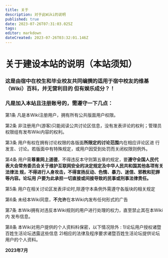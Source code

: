 ```yaml
---
title: 关于
description: 对于此Wiki的说明
published: true
date: 2023-07-26T07:31:03.025Z
tags: 
editor: markdown
dateCreated: 2023-07-26T03:32:01.146Z
---
```


# 关于建设本站的说明（本站须知）

### 这是由宿中在校生和毕业校友共同编撰的适用于宿中校友的维基（Wiki）百科，并无营利目的     <span class="heimu" title="你知道的太多了">但有娱乐成分？！</span>

### 凡是加入本站且注册账号的，需遵守一下几点：

第1条	凡是本Wiki注册用户，拥有所有公共版面用户权限。

第2条	非注册用户(游客)只能阅读公共讨论区信息，没有发表评论的权利；管理员权限组有发布Wiki内容的权利。

第3条	用户有权在拥有讨论权限的各版面**所限定的讨论范围**内在相应评论区进
行发言、讨论。若版面中有特殊规定，或用户因受到处罚而关闭权限则例外。

第4条	用户需**尊重网上道德**，不得违反本守则第五章的规定，要**遵守全国人民代
表大会常务委员会关于维护互联网安全的决定规定及中华人民共和国其他各项有关法律法
规，不得进行人身攻击，不得宣扬反动、色情、暴力、迷信、邪教和犯罪等内容。论坛用
户要为此承担一切直接或间接导致的民事或刑事法律责任。**

第5条	用户在相关讨论区发表评论时,除遵守本条例外需遵守各版块的相关规定

第6条	未经本Wiki同意，**不允许**在本Wiki内发布任何形式的广告

第7条	本Wiki拥有对违反本Wiki规则的用户进行处理的权力，直至禁止其在本Wiki内
发布信息。

第8条 本Wiki对用户提供的个人资料料保密，以下情况除外 :
	1)论坛用户授权诸暨百姓生活论坛透露这些信息
	2)相应的法律及程序要求诸暨百姓生活论坛提供论坛用户的个人资料。

**2023年7月**
